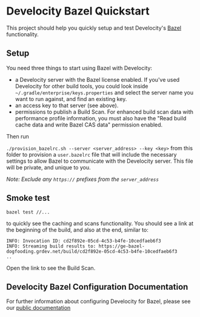 # Develocity Bazel Quickstart

This project should help you quickly setup and test Develocity's [Bazel](https://bazel.build) functionality. 

## Setup

You need three things to start using Bazel with Develocity:
- a Develocity server with the Bazel license enabled. If you've used Develocity for other build tools, you could look inside `~/.gradle/enterprise/keys.properties` and select the server name you want to run against, and find an existing key.
- an access key to that server (see above).
- permissions to publish a Build Scan. For enhanced build scan data with performance profile information, you must also have the "Read build cache data and write Bazel CAS data" permission enabled.
  
Then run 

``./provision_bazelrc.sh --server <server_address> --key <key>`` from this folder to provision a `user.bazelrc` file that will include the necessary settings to allow Bazel to communicate with the Develocity server. This file will be private, and unique to you.

_Note: Exclude any `https://` prefixes from the `server_address`_

## Smoke test

```
bazel test //...
```

to quickly see the caching and scans functionality. You should see a link at the beginning of the build, and also at the end, similar to:

```
INFO: Invocation ID: cd2f892e-05cd-4c53-b4fe-10cedfaeb6f3
INFO: Streaming build results to: https://ge-bazel-dogfooding.grdev.net/build/cd2f892e-05cd-4c53-b4fe-10cedfaeb6f3
..
```
Open the link to see the Build Scan.


## Develocity Bazel Configuration Documentation
For further information about configuring Develocity for Bazel, please see our [public documentation](https://docs.gradle.com/develocity/bazel-configuration/)